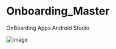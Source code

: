 # Onboarding_Master
OnBoarding Apps Android Studio


![image](https://user-images.githubusercontent.com/80655981/179339765-208f21f9-3d8f-4f7b-84ab-fe1f8c17af39.png)




